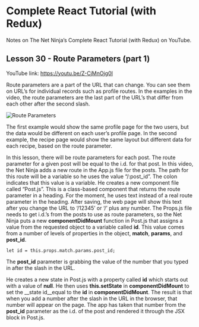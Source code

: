 # Complete React Tutorial (with Redux)

Notes on The Net Ninja’s Complete React Tutorial (with Redux) on YouTube.

## Lesson 30 - Route Parameters (part 1)

YouTube link: https://youtu.be/Z-CjMnOjg0I

Route parameters are a part of the URL that can change. You can see them on URL’s for individual records such as profile routes. In the examples in the video, the route parameters are the last part of the URL’s that differ from each other after the second slash.

![Route Parameters](https://user-images.githubusercontent.com/29614473/62884301-0a709e80-bceb-11e9-8af8-2c81e7ce67c1.png)

 The first example would show the same profile page for the two users, but the data would be different on each user’s profile page. In the second example, the recipe page would show the same layout but different data for each recipe, based on the route parameter.

 In this lesson, there will be route parameters for each post. The route parameter for a given post will be equal to the i.d. for that post. In this video, the Net Ninja adds a new route in the App.js file for the posts. The path for this route will be a variable so he uses the value “/:post_id”. The colon indicates that this value is a variable. He creates a new component file called “Post.js”. This is a class-based component that returns the route parameter in a heading. For the moment, he uses text instead of a real route parameter in the heading. After saving, the web page will show this text after you change the URL to ‘/12345’ or ‘/’ plus any number. The Props.js file needs to get i.d.’s from the posts to use as route parameters, so the Net Ninja puts a new __componentDidMount__ function in Post.js that assigns a value from the requested object to a variable called __id__. This value comes from a number of levels of properties in the object, __match__, __params__, and __post_id__.

`let id = this.props.match.params.post_id;`

The __post_id__ parameter is grabbing the value of the number that you typed in after the slash in the URL.

He creates a new state in Post.js with a property called __id__ which starts out with a value of __null__. He then uses __this.setState__ in __componentDidMount__ to set the __state id__equal to the __id__ in __componentDidMount__. The result is that when you add a number after the slash in the URL in the browser, that number will appear on the page. The app has taken that number from the __post_id__ parameter as the i.d. of the post and rendered it through the JSX block in Post.js.
